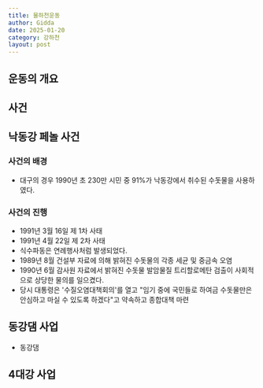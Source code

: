 ```yaml
---
title: 물하천운동
author: Gidda
date: 2025-01-20
category: 강하천
layout: post
---
```


운동의 개요
---



사건
---

## 낙동강 페놀 사건

### 사건의 배경

- 대구의 경우 1990년 초 230만 시민 중 91%가 낙동강에서 취수된 수돗물을 사용하였다. 

### 사건의 진행

- 1991년 3월 16일 제 1차 사태
- 1991년 4월 22일 제 2차 사태
- 식수파동은 연례행사처럼 발생되었다.
- 1989년 8월 건설부 자료에 의해 밝혀진 수돗물의 각종 세균 및 중금속 오염
- 1990년 6월 감사원 자료에서 밝혀진 수돗물 발암물질 트리할로메탄 검출이 사회적으로 상당한 물의를 일으켰다.
- 당시 대통령은 '수질오염대책회의'를 열고 "임기 중에 국민들로 하여금 수돗물만은 안심하고 마실 수 있도록 하겠다"고 약속하고 종합대책 마련 

## 동강댐 사업

- 동강댐

## 4대강 사업